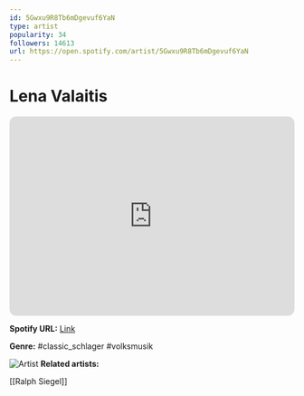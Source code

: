 ```yaml
---
id: 5Gwxu9R8Tb6mDgevuf6YaN
type: artist
popularity: 34
followers: 14613
url: https://open.spotify.com/artist/5Gwxu9R8Tb6mDgevuf6YaN
---
```

# Lena Valaitis

<iframe style="border-radius:12px" src="https://open.spotify.com/embed/artist/5Gwxu9R8Tb6mDgevuf6YaN" width="100%" height="352" frameBorder="0" allowfullscreen="" allow="autoplay; clipboard-write; encrypted-media; fullscreen; picture-in-picture" loading="lazy"></iframe>

**Spotify URL:** [Link](https://open.spotify.com/artist/5Gwxu9R8Tb6mDgevuf6YaN)

**Genre:**  #classic_schlager #volksmusik

![Artist](https://i.scdn.co/image/ab6761610000e5eb893ad9b16eb890b5baebf603)
**Related artists:**

[[Ralph Siegel]]
